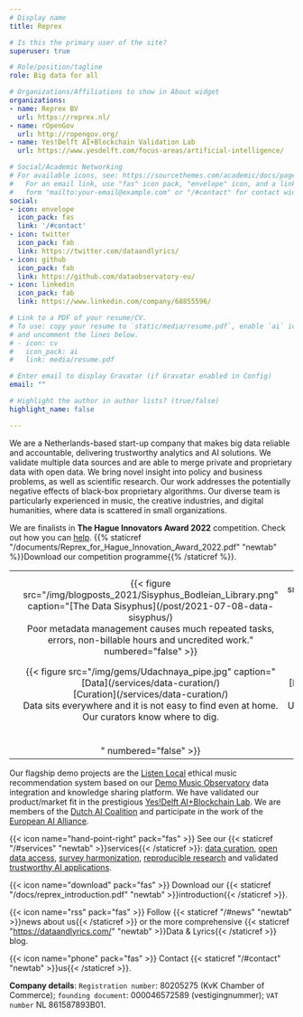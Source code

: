 ```yaml
---
# Display name
title: Reprex

# Is this the primary user of the site?
superuser: true

# Role/position/tagline
role: Big data for all

# Organizations/Affiliations to show in About widget
organizations:
- name: Reprex BV
  url: https://reprex.nl/
- name: rOpenGov
  url: http://ropengov.org/
- name: Yes!Delft AI+Blockchain Validation Lab
  url: https://www.yesdelft.com/focus-areas/artificial-intelligence/

# Social/Academic Networking
# For available icons, see: https://sourcethemes.com/academic/docs/page-builder/#icons
#   For an email link, use "fas" icon pack, "envelope" icon, and a link in the
#   form "mailto:your-email@example.com" or "/#contact" for contact widget.
social:
- icon: envelope
  icon_pack: fas
  link: '/#contact'
- icon: twitter
  icon_pack: fab
  link: https://twitter.com/dataandlyrics/
- icon: github
  icon_pack: fab
  link: https://github.com/dataobservatory-eu/
- icon: linkedin
  icon_pack: fab
  link: https://www.linkedin.com/company/68855596/

# Link to a PDF of your resume/CV.
# To use: copy your resume to `static/media/resume.pdf`, enable `ai` icons in `params.toml`, 
# and uncomment the lines below.
# - icon: cv
#   icon_pack: ai
#   link: media/resume.pdf

# Enter email to display Gravatar (if Gravatar enabled in Config)
email: ""

# Highlight the author in author lists? (true/false)
highlight_name: false

---
```


We are a Netherlands-based start-up company that makes big data reliable and accountable, delivering trustworthy analytics and AI solutions. We validate multiple data sources and are able to merge private and proprietary data with open data. We bring novel insight into policy and business problems, as well as scientific research. Our work addresses the potentially negative effects of black-box proprietary algorithms. Our diverse team is particularly experienced in music, the creative industries, and digital humanities, where data is scattered in small organizations.

We are finalists in **The Hague Innovators Award 2022** competition. Check out how you can [help](https://reprex.nl/talk/impactcity-startup-support-xl).  {{% staticref "/documents/Reprex_for_Hague_Innovation_Award_2022.pdf" "newtab" %}}Download our competition programme{{% /staticref %}}.

<table>
<colgroup>
<col style="width: 10%" />
<col style="width: 20%" />
<col style="width: 20%" />
<col style="width: 20%" />
<col style="width: 20%" />
<col style="width: 10%" />
</colgroup>
<tbody>
<tr>
<td></td>
<td style="text-align: center;">{{< figure src="/img/blogposts_2021/Sisyphus_Bodleian_Library.png" caption="[The Data Sisyphus](/post/2021-07-08-data-sisyphus/)</br>Poor metadata management causes much repeated tasks, errors, non-billable hours and uncredited work." numbered="false" >}}</td>
<td style="text-align: center;">{{< figure src="/img/blogposts_2021/Gold_panning_at_Bonanza_Creek_4x6.png" caption="[Open Data](/post/2021-06-18-gold-without-rush/)</br>Open data cannot be just 'downloaded'. It is not ready-to-use, and often not even public.</br></br></br>" numbered="false" >}}</td>
<td style="text-align: center;">{{< figure src="/img/blogposts_2021/firing_squad.png" caption="[Trustworthy AI](/post/2021-05-16-recommendation-outcomes/)</br>What can go wrong with the algorithm? Finding unwanted outcomes and correcting them in complex systems." numbered="false" >}}</td>
<td style="text-align: center;">{{< figure src="/img/blogposts_2020/automated_creative_observatory_4x6.png" caption="[Research Automation](/post/2020-09-11-creating-automated-observatory/)</br>Repeaded data processing and validation steps are best made, documented, logged by computers." numbered="false" >}}</td>
<td></td>
</tr>
<tr>
<td></td>
<td style="text-align: center;">{{< figure src="/img/gems/Udachnaya_pipe.jpg" caption="[Data](/services/data-curation/)</br> [Curation](/services/data-curation/)</br>Data sits everywhere and it is not easy to find even at home. Our curators know where to dig.</br></br></br>" numbered="false" >}}</td>
<td style="text-align: center;">{{< figure src="/img/gems/Uncut-diamond_Edit.jpg" caption="[Professional Data Processing](/data/open-gov/#is-there-value-left-in-open-data)</br>Uncut diamonds need to be polished. Data is only potential information, raw and unprocessed.</br></br></br>" numbered="false" >}}</td>
<td style="text-align: center;">{{< figure src="/img/gems/Diamond_Polisher.jpg" caption="[Metadata: Documentation & Codebooks](/services/metadata/)</br>Adding FAIR metadata exponentially increases the value of data. We use DataCite and SDMX statistical coding." numbered="false" >}}</td>
<td style="text-align: center;">{{< figure src="/img/gems/edgar-soto-gb0BZGae1Nk-unsplash.jpg" caption="[Data-as-Service](/services/data-as-service/)</br></br>Reusable, easy-to-import, interoperable, always fresh data in tidy formats with a modern API.</br></br></br>" numbered="false" >}}</td>
<td></td>
</tr>
</tbody>
</table>

Our flagship demo projects are the [Listen Local](/project/listen-local/)  ethical music recommendation system based on our [Demo Music Observatory](/project/openmuse/) data integration and knowledge sharing platform. We have validated our product/market fit in the prestigious [Yes!Delft AI+Blockchain Lab](/post/2020-09-25-yesdelft-validation/). We are members of the [Dutch AI Coalition](/post/2021-02-16-nlaic/) and participate in the work of the [European AI Alliance](https://digital-strategy.ec.europa.eu/en/policies/european-ai-alliance).

{{< icon name="hand-point-right" pack="fas" >}} See our {{< staticref  "/#services" "newtab"  >}}services{{< /staticref >}}: [data curation](/service/data-curation/), [open data access](/service/open-data/), [survey harmonization](/software/retroharmonize/), [reproducible research](/service/research/) and validated [trustworthy AI applications](/service/trustworthy-ai/).

{{< icon name="download" pack="fas" >}} Download our {{< staticref "/docs/reprex_introduction.pdf" "newtab" >}}introduction{{< /staticref >}}.

{{< icon name="rss" pack="fas" >}} Follow {{< staticref "/#news" "newtab" >}}news about us{{< /staticref >}} or the more comprehensive {{< staticref "https://dataandlyrics.com/" "newtab" >}}Data & Lyrics{{< /staticref >}}  blog.

{{< icon name="phone" pack="fas" >}} Contact {{< staticref "/#contact" "newtab" >}}us{{< /staticref >}}.

**Company details**: `Registration number`: 80205275 (KvK Chamber of Commerce); `founding document`:  000046572589  (vestigingnummer); `VAT number` NL 861587893B01. 


